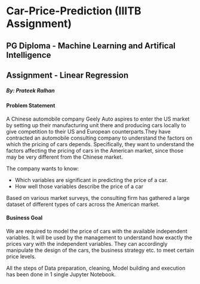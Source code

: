 # Car-Price-Prediction (IIITB Assignment)

## PG Diploma - Machine Learning and Artifical Intelligence

## Assignment - Linear Regression

##### By: Prateek Ralhan

#### Problem Statement
A Chinese automobile company Geely Auto aspires to enter the US market by setting up their manufacturing unit there and producing cars locally to give competition to their US and European counterparts.They have contracted an automobile consulting company to understand the factors on which the pricing of cars depends. Specifically, they want to understand the factors affecting the pricing of cars in the American market, since those may be very different from the Chinese market. 

The company wants to know:
* Which variables are significant in predicting the price of a car.
* How well those variables describe the price of a car 

Based on various market surveys, the consulting firm has gathered a large dataset of different types of cars across the American market. 

#### Business Goal
We are required to model the price of cars with the available independent variables. It will be used by the management to understand how exactly the prices vary with the independent variables. They can accordingly manipulate the design of the cars, the business strategy etc. to meet certain price levels.

All the steps of Data preparation, cleaning, Model building and execution has been done in 1 single Jupyter Notebook.
